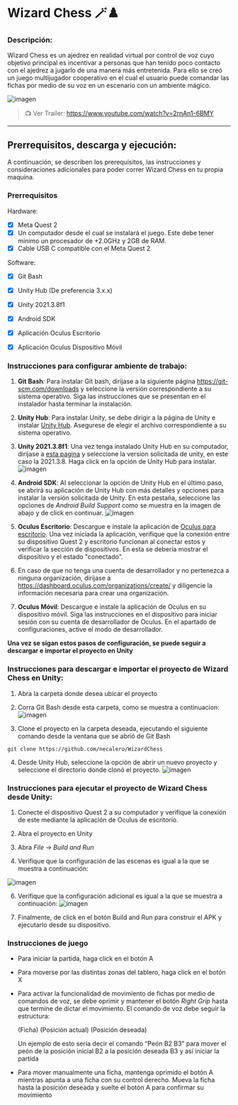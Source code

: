 # Wizard Chess 🪄♟️

### Descripción: 
Wizard Chess es un ajedrez en realidad virtual por control de voz cuyo objetivo principal es incentivar a personas que han tenido poco contacto con el ajedrez a jugarlo de una manera más entretenida. Para ello se creó un juego multijugador cooperativo en el cual el usuario puede comandar las fichas por medio de su voz en un escenario con un ambiente mágico.

![imagen](https://user-images.githubusercontent.com/53950535/205774857-7ce345ff-964d-4128-8205-65379b1c9b34.png)




> 📺 Ver Trailer: https://www.youtube.com/watch?v=2rnAn1-6BMY

---

## Prerrequisitos, descarga y ejecución:

A continuación, se describen los prerequisitos, las instrucciones y consideraciones adicionales para poder correr Wizard Chess en tu propia maquina.

### Prerrequisitos
Hardware:
- [x] Meta Quest 2
- [x] Un computador desde el cual se instalará el juego. Este debe tener minimo un procesador de +2.0GHz y 2GB de RAM.
- [x] Cable USB C compatible con el Meta Quest 2

Software:
- [x] Git Bash
- [x] Unity Hub (De preferencia 3.x.x)
- [x] Unity 2021.3.8f1 
- [x] Android SDK
- [x] Aplicación Oculus Escritorio
- [x] Aplicación Oculus Dispositivo Móvil 


### Instrucciones para configurar ambiente de trabajo: 

1. **Git Bash**: Para instalar Git bash, dirijase a la siguiente página https://git-scm.com/downloads y seleccione la versión correspondiente a su sistema operativo. Siga las instrucciones que se presentan en el instalador hasta terminar la instalación.

2. **Unity Hub**: Para instalar Unity, se debe dirigir a la página de Unity e instalar [Unity Hub](https://unity.com/download). Asegurese de elegir el archivo correspondiente a su sistema operativo.

3. **Unity 2021.3.8f1**: Una vez tenga instalado Unity Hub en su computador, dirijase a [esta pagina](https://unity.com/releases/editor/archive) y seleccione la version solicitada de unity, en este caso la 2021.3.8. Haga click en la opción de Unity Hub para instalar.
![imagen](https://user-images.githubusercontent.com/53950535/205778534-3322b416-9c5f-4c03-93f2-db4ac49ccf45.png)

4. **Android SDK**: Al seleccionar la opción de Unity Hub en el último paso, se abrirá su aplicación de Unity Hub con más detalles y opciones para instalar la versión solicitada de Unity. En esta pestaña, seleccione las opciones de *Android Build Support* como se muestra en la imagen de abajo y de click en continuar.
![imagen](https://user-images.githubusercontent.com/53950535/205779138-c3c68cf4-cb0a-4c8b-aeaa-e33dd536ce56.png)

5. **Oculus Escritorio**: Descargue e instale la aplicación de [Oculus para escritorio](https://www.meta.com/quest/setup/). Una vez iniciada la aplicación, verifique que la conexión entre su dispositivo Quest 2 y escritorio funcionan al conectar estos y verificar la sección de dispositivos. En esta se debería mostrar el dispositivo y el estado "conectado".

6. En caso de que no tenga una cuenta de desarrollador y no pertenezca a ninguna organización, dirijase a https://dashboard.oculus.com/organizations/create/ y diligencie la información necesaria para crear una organización. 

7. **Oculus Móvil**: Descargue e instale la aplicación de Oculus en su dispositivo móvil. Siga las instrucciones en el dispositivo para iniciar sesión con su cuenta de desarrollador de Oculus. En el apartado de configuraciones, active el modo de desarrollador.

**Una vez se sigan estos pasos de configuración, se puede seguir a descargar e importar el proyecto en Unity**

### Instrucciones para descargar e importar el proyecto de Wizard Chess en Unity:

1. Abra la carpeta donde desea ubicar el proyecto
2. Corra Git Bash desde esta carpeta, como se muestra a continuacion:
![imagen](https://user-images.githubusercontent.com/53950535/205787401-fb045dca-1d04-4396-af2c-c17719aeb05b.png)

3. Clone el proyecto en la carpeta deseada, ejecutando el siguiente comando desde la ventana que se abrió de Git Bash
```git
git clone https://github.com/necalero/WizardChess
```
4. Desde Unity Hub, seleccione la opción de abrir un nuevo proyecto y seleccione el directorio donde clonó el proyecto.
![imagen](https://user-images.githubusercontent.com/53950535/205788029-d310abf7-adf6-45e6-a950-a93717fb9a86.png)

### Instrucciones para ejecutar el proyecto de Wizard Chess desde Unity:

1. Conecte el dispositivo Quest 2 a su computador y verifique la conexión de este mediante la aplicación de Oculus de escritorio. 

2. Abra el proyecto en Unity

3. Abra *File* -> *Build and Run* 

4. Verifique que la configuración de las escenas es igual a la que se muestra a continuación:
 
![imagen](https://user-images.githubusercontent.com/53950535/205791449-e1e15898-dbe8-4065-b0e8-4e0831dd252f.png)

6. Verifique que la configuración adicional es igual a la que se muestra a continuación:
![imagen](https://user-images.githubusercontent.com/53950535/205793196-0eb5f32f-09e7-4fef-aa5b-c27e4ca7479e.png)

7. Finalmente, de click en el botón Build and Run para construir el APK y ejecutarlo desde su dispositivo. 

### Instrucciones de juego

- Para iniciar la partida, haga click en el botón A

- Para moverse por las distintas zonas del tablero, haga click en el botón X 

- Para activar la funcionalidad de movimiento de fichas por medio de comandos de voz, se debe oprimir y mantener el botón *Right Grip* hasta que termine de dictar el movimiento. El comando de voz debe seguir la estructura: 

  (Ficha) (Posición actual) (Posición deseada)
  
  Un ejemplo de esto sería decir el comando “Peón B2 B3” para mover el peón de la posición inicial B2 a la posición deseada B3 y así iniciar la partida
  
- Para mover manualmente una ficha, mantenga oprimido el botón A mientras apunta a una ficha con su control derecho. Mueva la ficha hasta la posición deseada y suelte el botón A para confirmar su movimiento




